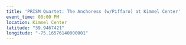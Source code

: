 ```yaml
---
title: 'PRISM Quartet: The Anchoress (w/Piffaro) at Kimmel Center'
event_time: 08:00 PM
location: Kimmel Center
latitude: "39.9467421"
longitude: "-75.16576140000001"
---
```

